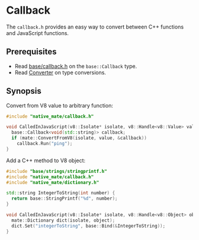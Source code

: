 # Callback

The `callback.h` provides an easy way to convert between C++ functions and
JavaScript functions.

## Prerequisites

* Read [base/callback.h](https://github.com/zcbenz/base-minimal/blob/master/src/base/callback.h)
  on the `base::Callback` type.
* Read [Converter](converter.md) on type conversions.

## Synopsis

Convert from V8 value to arbitrary function:

```c++
#include "native_mate/callback.h"

void CalledInJavaScript(v8::Isolate* isolate, v8::Handle<v8::Value> value) {
  base::Callback<void(std::string)> callback;
  if (mate::ConvertFromV8(isolate, value, &callback))
    callback.Run("ping");
}
```

Add a C++ method to V8 object:

```c++
#include "base/strings/stringprintf.h"
#include "native_mate/callback.h"
#include "native_mate/dictionary.h"

std::string IntegerToString(int number) {
  return base::StringPrintf("%d", number);
}

void CalledInJavaScript(v8::Isolate* isolate, v8::Handle<v8::Object> object) {
  mate::Dictionary dict(isolate, object);
  dict.Set("integerToString", base::Bind(&IntegerToString));
}
```
